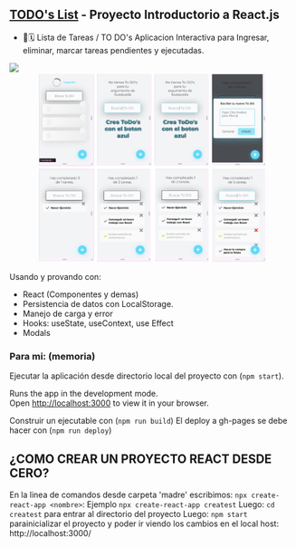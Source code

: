 ## [TODO's List](https://gemmaclaverodelmoral.github.io/ToDos-List-with-React/) - Proyecto Introductorio a React.js
 - 📖🗓️
Lista de Tareas / TO DO's
Aplicacion Interactiva para Ingresar, eliminar, marcar tareas pendientes y ejecutadas.
 
<img src="https://github.com/GemmaClaverodelMoral/ToDos-List-with-React/assets/142899102/60525a84-3840-4e6f-ad99-90f8de93fe9b" width="50px"/>

<div align = "center">  
<img src="public\TODOs-vistas.jpg" width="400px"/>
</div>

Usando y provando con:
 - React (Componentes y demas)
 - Persistencia de datos con LocalStorage.
 - Manejo de carga y error
 - Hooks: useState, useContext, use Effect
 - Modals


### Para mi: (memoria)

Ejecutar la aplicación desde directorio local del proyecto con (`npm start`).

Runs the app in the development mode.\
Open [http://localhost:3000](http://localhost:3000) to view it in your browser.

Construir un ejecutable con (`npm run build`)
El deploy a gh-pages se debe hacer con (`npm run deploy`)

## ¿COMO CREAR UN PROYECTO REACT DESDE CERO?
En la linea de comandos desde carpeta 'madre' escribimos: `npx create-react-app <nombre>`: 
Ejemplo `npx create-react-app createst`
Luego: `cd createst` para entrar al directorio del proyecto
Luego: `npm start` parainicializar el proyecto y poder ir viendo los cambios 
en el local host: http://localhost:3000/


